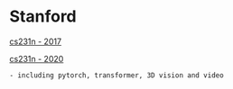 # Stanford

[cs231n - 2017](https://www.youtube.com/watch?v=vT1JzLTH4G4&list=PL3FW7Lu3i5JvHM8ljYj-zLfQRF3EO8sYv)

[cs231n - 2020](https://www.youtube.com/playlist?list=PL5-TkQAfAZFbzxjBHtzdVCWE0Zbhomg7r&fbclid=IwAR0nJ6hlmIf6vVttfc78LBxR1prJgANxsCvQYCwJ-opEezvTSXYSJSrv47Q)

    - including pytorch, transformer, 3D vision and video
